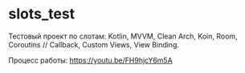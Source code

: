 # slots_test

Тестовый проект по слотам: Kotlin, MVVM, Clean Arch, Koin, Room, Coroutins // Callback, Custom Views, View Binding.

Процесс работы: https://youtu.be/FH9hjcY6m5A

